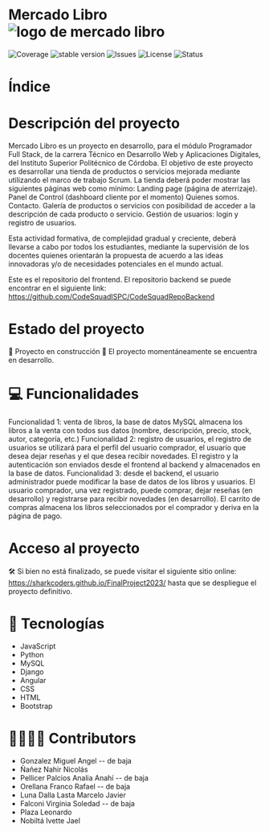 # Mercado Libro ![logo de mercado libro](https://github.com/SharkCoders/FinalProject2023/assets/100625720/05114461-0323-4b0d-b7b0-31c4e9979fad)

![Coverage](https://img.shields.io/badge/coverage-80-yellow) ![stable version](https://img.shields.io/badge/version-1.0-blue) ![Issues](https://img.shields.io/badge/issues-8-green) ![License](https://img.shields.io/badge/license-not_specified-pink) ![Status](https://img.shields.io/badge/status-develop-red)

# Índice

# Descripción del proyecto

Mercado Libro es un proyecto en desarrollo, para el módulo Programador Full Stack, de la carrera Técnico en Desarrollo Web y Aplicaciones Digitales, del Instituto Superior Politécnico de Córdoba.
El objetivo de este proyecto es desarrollar una tienda de productos o servicios mejorada mediante utilizando el marco de trabajo Scrum. La tienda deberá poder mostrar las siguientes páginas web como mínimo:
Landing page (página de aterrizaje).
Panel de Control (dashboard cliente por el momento)
Quienes somos.
Contacto.
Galería de productos o servicios con posibilidad de acceder a la descripción de cada producto o servicio.
Gestión de usuarios: login y registro de usuarios.

Esta actividad formativa, de complejidad gradual y creciente, deberá llevarse a cabo por todos los estudiantes, mediante la supervisión de los docentes quienes orientarán la propuesta de acuerdo a las ideas innovadoras y/o de necesidades potenciales en el mundo actual.

Este es el repositorio del frontend. El repositorio backend se puede encontrar en el siguiente link: https://github.com/CodeSquadISPC/CodeSquadRepoBackend

# Estado del proyecto

🚧 Proyecto en construcción 🚧
El proyecto momentáneamente se encuentra en desarrollo.

# 💻 Funcionalidades

Funcionalidad 1: venta de libros, la base de datos MySQL almacena los libros a la venta con todos sus datos (nombre, descripción, precio, stock, autor, categoría, etc.)
Funcionalidad 2: registro de usuarios, el registro de usuarios se utilizará para el perfil del usuario comprador, el usuario que desea dejar reseñas y el que desea recibir novedades. El registro y la autenticación son enviados desde el frontend al backend y almacenados en la base de datos.
Funcionalidad 3: desde el backend, el usuario administrador puede modificar la base de datos de los libros y usuarios. El usuario comprador, una vez registrado, puede comprar, dejar reseñas (en desarrollo) y registrarse para recibir novedades (en desarrollo). El carrito de compras almacena los libros seleccionados por el comprador y deriva en la página de pago.

# Acceso al proyecto

🛠️ Si bien no está finalizado, se puede visitar el siguiente sitio online: https://sharkcoders.github.io/FinalProject2023/ hasta que se despliegue el proyecto definitivo.

# 📁 Tecnologías

* JavaScript
* Python
* MySQL
* Django
* Angular
* CSS
* HTML
* Bootstrap

# 👷‍♀️👷‍♂️ Contributors
* Gonzalez Miguel Angel	-- de baja
* Ñañez Nahir Nicolás
* Pellicer Palcios Analia Anahí	-- de baja
* Orellana Franco Rafael	-- de baja
* Luna Dalla Lasta Marcelo Javier
* Falconi Virginia Soledad	-- de baja
* Plaza Leonardo	
* Nobiltá Ivette Jael

